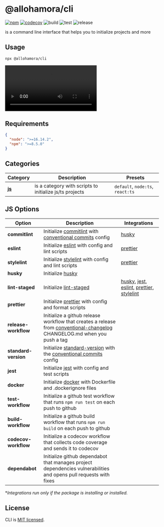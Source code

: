 # @allohamora/cli

[![npm](https://img.shields.io/npm/v/@allohamora/cli)](https://www.npmjs.com/package/@allohamora/cli)
[![codecov](https://codecov.io/gh/allohamora/cli/branch/master/graph/badge.svg?token=XVDXR2RWTI)](https://codecov.io/gh/allohamora/cli)
![build](https://github.com/allohamora/cli/actions/workflows/build.yml/badge.svg)
![test](https://github.com/allohamora/cli/actions/workflows/test.yml/badge.svg)
![release](https://github.com/allohamora/cli/actions/workflows/release.yml/badge.svg)

is a command line interface that helps you to initialize projects and more

## Usage

```bash
npx @allohamora/cli
```

<video src="https://github.com/allohamora/cli/assets/54174661/86239f05-d0e6-426c-b20f-490feded41e2"></video>

## Requirements

```json
{
  "node": ">=16.14.2",
  "npm": ">=8.5.0"
}
```

## Categories

| Category              | Description                                             | Presets                          |
| --------------------- | ------------------------------------------------------- | -------------------------------- |
| [**js**](#js-options) | is a category with scripts to initialize js/ts projects | `default`, `node:ts`, `react:ts` |

## JS Options

| Option               | Description                                                                                                                                                                                  | Integrations                                                                                                                                                                                                                            |
| -------------------- | -------------------------------------------------------------------------------------------------------------------------------------------------------------------------------------------- | --------------------------------------------------------------------------------------------------------------------------------------------------------------------------------------------------------------------------------------- |
| **commitlint**       | Initialize [commitlint](https://github.com/conventional-changelog/commitlint) with [conventional commits](https://www.conventionalcommits.org/en/v1.0.0/) config                             | [husky](https://github.com/typicode/husky)                                                                                                                                                                                              |
| **eslint**           | Initialize [eslint](https://github.com/eslint/eslint) with config and lint scripts                                                                                                           | [prettier](https://github.com/prettier/prettier)                                                                                                                                                                                        |
| **stylelint**        | Initialize [stylelint](https://github.com/stylelint/stylelint) with config and lint scripts                                                                                                  | [prettier](https://github.com/prettier/prettier)                                                                                                                                                                                        |
| **husky**            | Initialize [husky](https://github.com/typicode/husky)                                                                                                                                        |                                                                                                                                                                                                                                         |
| **lint-staged**      | Initialize [lint-staged](https://github.com/okonet/lint-staged)                                                                                                                              | [husky](https://github.com/typicode/husky), [jest](https://github.com/facebook/jest), [eslint](https://github.com/eslint/eslint), [prettier](https://github.com/prettier/prettier), [stylelint](https://github.com/stylelint/stylelint) |
| **prettier**         | Initialize [prettier](https://github.com/prettier/prettier) with config and format scripts                                                                                                   |                                                                                                                                                                                                                                         |
| **release-workflow** | Initialize a github release workflow that creates a release from [conventional-changelog](https://github.com/conventional-changelog/conventional-changelog) CHANGELOG.md when you push a tag |                                                                                                                                                                                                                                         |
| **standard-version** | Initialize [standard-version](https://github.com/conventional-changelog/standard-version) with the [conventional commits](https://www.conventionalcommits.org/en/v1.0.0/) config             |                                                                                                                                                                                                                                         |
| **jest**             | Initialize [jest](https://github.com/facebook/jest) with config and test scripts                                                                                                             |                                                                                                                                                                                                                                         |
| **docker**           | Initialize [docker](https://github.com/docker) with Dockerfile and .dockerignore files                                                                                                       |                                                                                                                                                                                                                                         |
| **test-workflow**    | Initialize a github test workflow that runs `npm run test` on each push to github                                                                                                            |                                                                                                                                                                                                                                         |
| **build-workflow**   | Initialize a github build workflow that runs `npm run build` on each push to github                                                                                                          |                                                                                                                                                                                                                                         |
| **codecov-workflow** | Initialize a codecov workflow that collects code coverage and sends it to codecov                                                                                                            |                                                                                                                                                                                                                                         |
| **dependabot**       | Initialize github dependabot that manages project dependencies vulnerabilities and opens pull requests with fixes                                                                            |                                                                                                                                                                                                                                         |

\*_Integrations run only if the package is installing or installed._

## License

CLI is [MIT licensed](/LICENSE).
